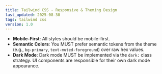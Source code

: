 ```yaml
---
title: Tailwind CSS - Responsive & Theming Design
last_updated: 2025-08-30
tags: tailwind css
version: 1.0
---
```


- **Mobile-First**: All styles should be mobile-first.
- **Semantic Colors**: You MUST prefer semantic tokens from the theme (e.g., `bg-primary`, `text-muted-foreground`) over raw hex values.
- **Dark Mode**: Dark mode MUST be implemented via the `dark:` class strategy. UI components are responsible for their own dark mode appearance.
